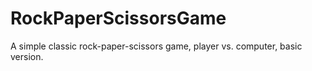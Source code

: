 # RockPaperScissorsGame
A simple classic rock-paper-scissors game, player vs. computer, basic version.
